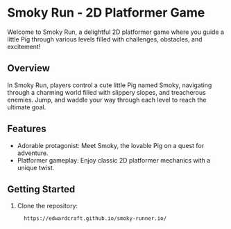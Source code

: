 # Smoky Run - 2D Platformer Game

Welcome to Smoky Run, a delightful 2D platformer game where you guide a little Pig through various levels filled with challenges, obstacles, and excitement!

## Overview

In Smoky Run, players control a cute little Pig named Smoky, navigating through a charming world filled with slippery slopes, and treacherous enemies. Jump, and waddle your way through each level to reach the ultimate goal.

## Features

- Adorable protagonist: Meet Smoky, the lovable Pig on a quest for adventure.
- Platformer gameplay: Enjoy classic 2D platformer mechanics with a unique twist.

## Getting Started

1. Clone the repository:

   ```bash
     https://edwardcraft.github.io/smoky-runner.io/
